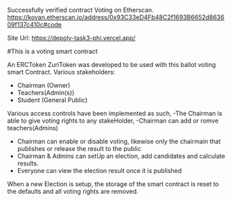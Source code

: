 Successfully verified contract Voting on Etherscan.
https://kovan.etherscan.io/address/0x93C33eD4Fb48C2f1693B6652d863609f137c410c#code

Site Url: https://depoly-task3-phi.vercel.app/

#This is a voting smart contract

An ERCToken ZuriToken was developed to be used with this ballot voting smart Contract.
Various stakeholders:

- Chairman (Owner)
- Teachers(Admin(s))
- Student (General Public)

Various access controls have been implemented as such,
-The Chairman is able to give voting rights to any stakeHolder,
-Chairman can add or romve teachers(Admins)
- Chairman can enable or disable voting, likewise only the chairmain that publishes or release the result to the public
- Chairman & Admins can setUp an election, add candidates and calculate results.
- Everyone can view the election result once it is published

When a new Election is setup, the storage of the smart contract is reset to the defaults and all voting rights are removed.
